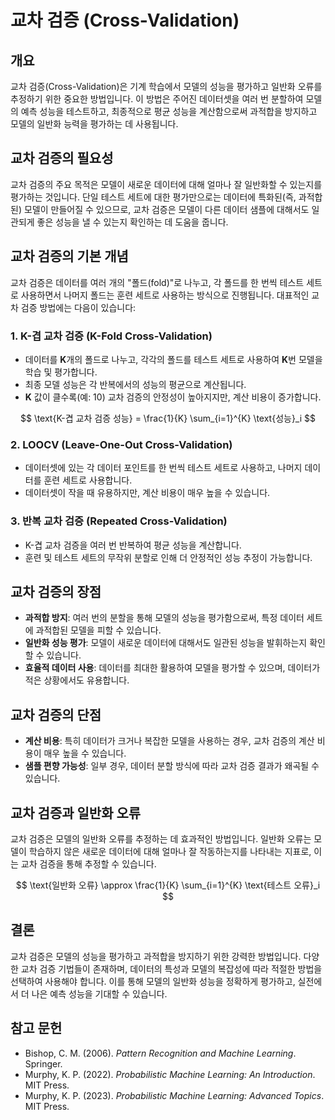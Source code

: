# 교차 검증 (Cross-Validation)

## 개요

교차 검증(Cross-Validation)은 기계 학습에서 모델의 성능을 평가하고 일반화 오류를 추정하기 위한 중요한 방법입니다. 이 방법은 주어진 데이터셋을 여러 번 분할하여 모델의 예측 성능을 테스트하고, 최종적으로 평균 성능을 계산함으로써 과적합을 방지하고 모델의 일반화 능력을 평가하는 데 사용됩니다.

## 교차 검증의 필요성

교차 검증의 주요 목적은 모델이 새로운 데이터에 대해 얼마나 잘 일반화할 수 있는지를 평가하는 것입니다. 단일 테스트 세트에 대한 평가만으로는 데이터에 특화된(즉, 과적합된) 모델이 만들어질 수 있으므로, 교차 검증은 모델이 다른 데이터 샘플에 대해서도 일관되게 좋은 성능을 낼 수 있는지 확인하는 데 도움을 줍니다.

## 교차 검증의 기본 개념

교차 검증은 데이터를 여러 개의 "폴드(fold)"로 나누고, 각 폴드를 한 번씩 테스트 세트로 사용하면서 나머지 폴드는 훈련 세트로 사용하는 방식으로 진행됩니다. 대표적인 교차 검증 방법에는 다음이 있습니다:

### 1. K-겹 교차 검증 (K-Fold Cross-Validation)

- 데이터를 **K**개의 폴드로 나누고, 각각의 폴드를 테스트 세트로 사용하여 **K**번 모델을 학습 및 평가합니다.
- 최종 모델 성능은 각 반복에서의 성능의 평균으로 계산됩니다.
- **K** 값이 클수록(예: 10) 교차 검증의 안정성이 높아지지만, 계산 비용이 증가합니다.

$$
\text{K-겹 교차 검증 성능} = \frac{1}{K} \sum_{i=1}^{K} \text{성능}_i
$$

### 2. LOOCV (Leave-One-Out Cross-Validation)

- 데이터셋에 있는 각 데이터 포인트를 한 번씩 테스트 세트로 사용하고, 나머지 데이터를 훈련 세트로 사용합니다.
- 데이터셋이 작을 때 유용하지만, 계산 비용이 매우 높을 수 있습니다.

### 3. 반복 교차 검증 (Repeated Cross-Validation)

- K-겹 교차 검증을 여러 번 반복하여 평균 성능을 계산합니다.
- 훈련 및 테스트 세트의 무작위 분할로 인해 더 안정적인 성능 추정이 가능합니다.

## 교차 검증의 장점

- **과적합 방지**: 여러 번의 분할을 통해 모델의 성능을 평가함으로써, 특정 데이터 세트에 과적합된 모델을 피할 수 있습니다.
- **일반화 성능 평가**: 모델이 새로운 데이터에 대해서도 일관된 성능을 발휘하는지 확인할 수 있습니다.
- **효율적 데이터 사용**: 데이터를 최대한 활용하여 모델을 평가할 수 있으며, 데이터가 적은 상황에서도 유용합니다.

## 교차 검증의 단점

- **계산 비용**: 특히 데이터가 크거나 복잡한 모델을 사용하는 경우, 교차 검증의 계산 비용이 매우 높을 수 있습니다.
- **샘플 편향 가능성**: 일부 경우, 데이터 분할 방식에 따라 교차 검증 결과가 왜곡될 수 있습니다.

## 교차 검증과 일반화 오류

교차 검증은 모델의 일반화 오류를 추정하는 데 효과적인 방법입니다. 일반화 오류는 모델이 학습하지 않은 새로운 데이터에 대해 얼마나 잘 작동하는지를 나타내는 지표로, 이는 교차 검증을 통해 추정할 수 있습니다.

$$
\text{일반화 오류} \approx \frac{1}{K} \sum_{i=1}^{K} \text{테스트 오류}_i
$$

## 결론

교차 검증은 모델의 성능을 평가하고 과적합을 방지하기 위한 강력한 방법입니다. 다양한 교차 검증 기법들이 존재하며, 데이터의 특성과 모델의 복잡성에 따라 적절한 방법을 선택하여 사용해야 합니다. 이를 통해 모델의 일반화 성능을 정확하게 평가하고, 실전에서 더 나은 예측 성능을 기대할 수 있습니다.

## 참고 문헌

- Bishop, C. M. (2006). *Pattern Recognition and Machine Learning*. Springer.
- Murphy, K. P. (2022). *Probabilistic Machine Learning: An Introduction*. MIT Press.
- Murphy, K. P. (2023). *Probabilistic Machine Learning: Advanced Topics*. MIT Press.
